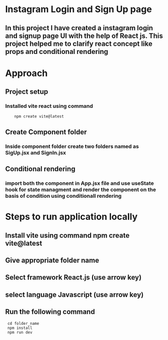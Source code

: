 # Instagram Login and Sign Up page
## In this project I have created a instagram login and signup page UI with the help of React js. This project helped me to clarify react concept like props and conditional rendering

# Approach
## Project setup 
   ### Installed vite react using command 
        npm create vite@latest
   
## Create Component folder
   ### Inside component folder create two folders named as SigUp.jsx and SignIn.jsx

## Conditional rendering
  ### import both the component in App.jsx file and use useState hook for state managment and render the component on the basis of condition using conditionall rendering 


# Steps to run application locally
 ## Install vite using command  npm create vite@latest
 ## Give appropriate folder name
 ## Select framework React.js (use arrow key)
 ## select language Javascript (use arrow key)
 ## Run the following command
     cd folder_name
     npm install
     npm run dev
